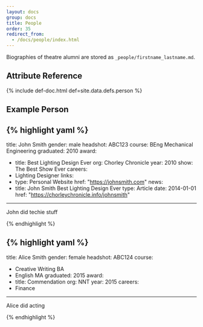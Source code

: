 ```yaml
---
layout: docs
group: docs
title: People
order: 35
redirect_from:
  - /docs/people/index.html
---
```


Biographies of theatre alumni are stored as `_people/firstname_lastname.md`.

## <i class="fa fa-tags"></i> Attribute Reference

{% include def-doc.html def=site.data.defs.person %}

## <i class="octicon octicon-code"></i> Example Person

{% highlight yaml %}
---
title: John Smith
gender: male
headshot: ABC123
course: BEng Mechanical Engineering
graduated: 2010
award: 
  - title: Best Lighting Design Ever
    org: Chorley Chronicle 
    year: 2010
    show: The Best Show Ever 
careers:
  - Lighting Designer
links:
  - type: Personal Website
    href: "https://johnsmith.com"
news:
  - title: John Smith Best Lighting Design Ever
    type: Article
    date: 2014-01-01
    href: "https://chorleychronicle.info/johnsmith"
---

John did techie stuff

{% endhighlight %}

{% highlight yaml %}
---
title: Alice Smith
gender: female
headshot: ABC124
course:
  - Creative Writing BA
  - English MA
graduated: 2015
award: 
  - title: Commendation
    org: NNT
    year: 2015
careers:
  - Finance
---

Alice did acting

{% endhighlight %}
